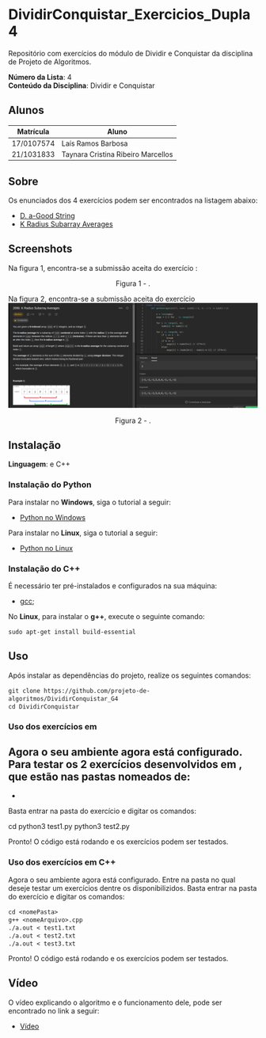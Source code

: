 # DividirConquistar_Exercicios_Dupla4
Repositório  com exercícios do módulo de Dividir e Conquistar da disciplina de Projeto de Algoritmos.

**Número da Lista**: 4<br>
**Conteúdo da Disciplina**: Dividir e Conquistar<br>

## Alunos
| Matrícula | Aluno |
| -- | -- |
| 17/0107574  |  Laís Ramos Barbosa     |
|  21/1031833 | Taynara Cristina Ribeiro Marcellos  |

## Sobre 


Os enunciados dos 4 exercícios podem ser encontrados na listagem abaixo:

- [D. a-Good String](https://codeforces.com/problemset/problem/1385/D)
- [K Radius Subarray Averages](https://leetcode.com/problems/k-radius-subarray-averages/)
<!-- - []()
- []() -->

## Screenshots

Na figura 1, encontra-se a submissão aceita do exercício :
<img src="">
<p align="center">Figura 1 - .</p>

Na figura 2, encontra-se a submissão aceita do exercício <br>
![radius](./radius.png)
<p align="center">Figura 2 - .</p>

<!-- Na figura 3, encontra-se a submissão aceita do exercício
![Na figura 3, ](./assets/)
<p align="center">Figura 3 - .</p>

Na figura 4, :
![Na figura 4, ](./assets/)
<p align="center">Figura 4 - </p> -->

## Instalação 

**Linguagem**: e C++<br>

### Instalação do Python

Para instalar  no **Windows**, siga o tutorial a seguir:
- [Python no Windows](https://www.python.org/downloads/windows/)

Para instalar  no **Linux**, siga o tutorial a seguir:
- [Python no Linux](https://python.org.br/instalacao-linux/)

### Instalação do C++

É necessário ter pré-instalados e configurados na sua máquina:
- [gcc](https://gcc.gnu.org/);

No **Linux**, para instalar o **g++**, execute o seguinte comando:

    sudo apt-get install build-essential

## Uso 

Após instalar as dependências do projeto, realize os seguintes comandos: 

    git clone https://github.com/projeto-de-algoritmos/DividirConquistar_G4
    cd DividirConquistar

### Uso dos exercícios em 

Agora o seu ambiente agora está configurado. Para testar os 2 exercícios desenvolvidos em , que estão nas pastas nomeados de:
- 
- 

Basta entrar na pasta do exercício e digitar os comandos:

   cd <nomePasta>
    python3 test1.py
    python3 test2.py
    
    

Pronto! O código está rodando e os exercícios podem ser testados.

### Uso dos exercícios em C++

Agora o seu ambiente agora está configurado. Entre na pasta no qual deseje testar um exercícios dentre os disponibilizidos. Basta entrar na pasta do exercício e digitar os comandos:

    cd <nomePasta>
    g++ <nomeArquivo>.cpp
    ./a.out < test1.txt
    ./a.out < test2.txt
    ./a.out < test3.txt

Pronto! O código está rodando e os exercícios podem ser testados.

## Vídeo

O vídeo explicando o algoritmo e o funcionamento dele, pode ser encontrado no link a seguir:
- [Vídeo]()





